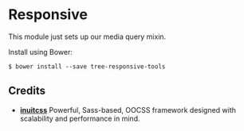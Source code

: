 # Responsive

This module just sets up our media query mixin.

Install using Bower:

    $ bower install --save tree-responsive-tools

## Credits

* **[inuitcss](https://github.com/inuitcss)** Powerful, Sass-based, OOCSS
framework designed with scalability and performance in mind.

